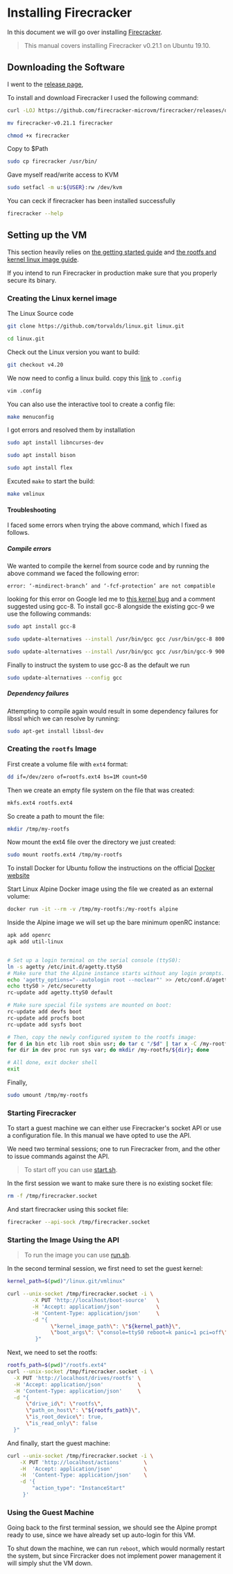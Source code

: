  # Installing Firecracker

In this document we will go over installing [Firecracker](https://firecracker-microvm.github.io/). 

> This manual covers installing Firecracker v0.21.1 on Ubuntu 19.10.

## Downloading the Software

I went to the [release page](https://github.com/firecracker-microvm/firecracker/releases), 

To install and download Firecracker I used the following command: 

```bash
curl -LOJ https://github.com/firecracker-microvm/firecracker/releases/download/v0.21.1/firecracker-v0.21.1
```
```bash
mv firecracker-v0.21.1 firecracker
```
```bash
chmod +x firecracker
```
Copy to $Path

```bash
sudo cp firecracker /usr/bin/
```
Gave myself read/write access to KVM

```bash
sudo setfacl -m u:${USER}:rw /dev/kvm
```

You can ceck if firecracker has been installed successfully

```bash
firecracker --help
```

## Setting up the VM

This section heavily relies on [the getting started guide](https://github.com/firecracker-microvm/firecracker/blob/master/docs/getting-started.md) and [the rootfs and kernel linux image guide](https://github.com/firecracker-microvm/firecracker/blob/master/docs/rootfs-and-kernel-setup.md).

If you intend to run Firecracker in production make sure that you properly secure its binary.

### Creating the Linux kernel image

The Linux Source code
```bash
git clone https://github.com/torvalds/linux.git linux.git
```
```bash
cd linux.git
```
Check out the Linux version you want to build:

```bash
git checkout v4.20
```
We now need to config a linux build. copy this [link](https://raw.githubusercontent.com/firecracker-microvm/firecracker/master/resources/microvm-kernel-x86_64.config) to `.config` 

```bash
vim .config
```
You can also use the interactive tool to create a config file:

```bash
make menuconfig
```
I got errors and resolved them by installation

```bash
sudo apt install libncurses-dev
```
```bash
sudo apt install bison
```
```bash
sudo apt install flex
```
Excuted `make` to start the build:

```bash
make vmlinux
```

#### Troubleshooting

I faced some errors when trying the above command, which I fixed as follows.

##### Compile errors

We wanted to compile the kernel from source code and by running the above command we faced the following error:

```
error: ‘-mindirect-branch’ and ‘-fcf-protection’ are not compatible
```

looking for this error on Google led me to [this kernel bug](https://bugs.launchpad.net/ubuntu/+source/gcc-9/+bug/1830961) and a comment suggested using gcc-8. To install gcc-8 alongside the existing gcc-9 we use the following commands:

```bash
sudo apt install gcc-8
```
```bash
sudo update-alternatives --install /usr/bin/gcc gcc /usr/bin/gcc-8 800 --slave /usr/bin/g++ g++ /usr/bin/g++-8
```
```bash
sudo update-alternatives --install /usr/bin/gcc gcc /usr/bin/gcc-9 900 --slave /usr/bin/g++ g++ /usr/bin/g++-9
```
Finally to instruct the system to use gcc-8 as the default we run 

```bash
sudo update-alternatives --config gcc
```

##### Dependency failures

Attempting to compile again would result in some dependency failures for libssl which we can resolve by running:

```bash
sudo apt-get install libssl-dev
```

### Creating the `rootfs` Image

First create a volume file with `ext4` format:

```bash
dd if=/dev/zero of=rootfs.ext4 bs=1M count=50
```
Then we create an empty file system on the file that was created:

```bash
mkfs.ext4 rootfs.ext4
```
So create a path to mount the file:

```bash
mkdir /tmp/my-rootfs
```
Now mount the ext4 file over the directory we just created:

```bash
sudo mount rootfs.ext4 /tmp/my-rootfs
```

To install Docker for Ubuntu follow the instructions on the official [Docker website](https://docs.docker.com/engine/install/ubuntu/) 

Start Linux Alpine Docker image using the file we created as an external volume:

```bash
docker run -it --rm -v /tmp/my-rootfs:/my-rootfs alpine
```
Inside the Alpine image we will set up the bare minimum openRC instance:

```bash
apk add openrc
apk add util-linux
```

```bash

# Set up a login terminal on the serial console (ttyS0):
ln -s agetty /etc/init.d/agetty.ttyS0
# Make sure that the Alpine instance starts without any login prompts.
echo 'agetty_options="--autologin root --noclear"' >> /etc/conf.d/agetty
echo ttyS0 > /etc/securetty
rc-update add agetty.ttyS0 default

# Make sure special file systems are mounted on boot:
rc-update add devfs boot
rc-update add procfs boot
rc-update add sysfs boot

# Then, copy the newly configured system to the rootfs image:
for d in bin etc lib root sbin usr; do tar c "/$d" | tar x -C /my-rootfs; done
for dir in dev proc run sys var; do mkdir /my-rootfs/${dir}; done

# All done, exit docker shell
exit

```

Finally,

```bash
sudo umount /tmp/my-rootfs
```

### Starting Firecracker

To start a guest machine we can either use Firecracker's socket API or use a configuration file.
In this manual we have opted to use the API. 

We need two terminal sessions; one to run Firecracker from, and the other to issue commands against the API.

> To start off you can use [start.sh](https://github.com/zsadeghi/manuals/blob/master/firecracker/start.sh).

In the first session we want to make sure there is no existing socket file: 

```bash
rm -f /tmp/firecracker.socket
```

And start firecracker using this socket file:

```bash
firecracker --api-sock /tmp/firecracker.socket
```

### Starting the Image Using the API

> To run the image you can use [run.sh](https://github.com/zsadeghi/manuals/blob/master/firecracker/run.sh).

In the second terminal session, we first need to set the guest kernel:

```bash
kernel_path=$(pwd)"/linux.git/vmlinux"

curl --unix-socket /tmp/firecracker.socket -i \
        -X PUT 'http://localhost/boot-source'   \
        -H 'Accept: application/json'           \
        -H 'Content-Type: application/json'     \
        -d "{
              \"kernel_image_path\": \"${kernel_path}\",
              \"boot_args\": \"console=ttyS0 reboot=k panic=1 pci=off\"
         }"
```

Next, we need to set the rootfs:

```bash
rootfs_path=$(pwd)"/rootfs.ext4"
curl --unix-socket /tmp/firecracker.socket -i \
  -X PUT 'http://localhost/drives/rootfs' \
  -H 'Accept: application/json'           \
  -H 'Content-Type: application/json'     \
  -d "{
      \"drive_id\": \"rootfs\",
      \"path_on_host\": \"${rootfs_path}\",
      \"is_root_device\": true,
      \"is_read_only\": false
  }"
```

And finally, start the guest machine:

```bash
curl --unix-socket /tmp/firecracker.socket -i \
    -X PUT 'http://localhost/actions'       \
    -H  'Accept: application/json'          \
    -H  'Content-Type: application/json'    \
    -d '{
        "action_type": "InstanceStart"
     }'
```

### Using the Guest Machine

Going back to the first terminal session, we should see the Alpine prompt ready to use, since we 
have already set up auto-login for this VM.

To shut down the machine, we can run `reboot`, which would normally restart the system, but since
Fircracker does not implement power management it will simply shut the VM down.
